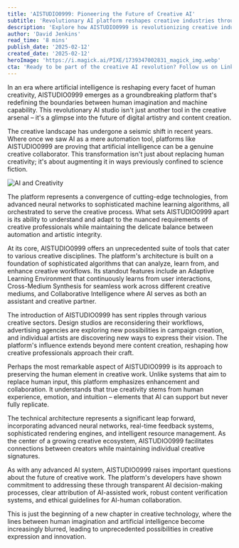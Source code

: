 ```yaml
---
title: 'AISTUDIO0999: Pioneering the Future of Creative AI'
subtitle: 'Revolutionary AI platform reshapes creative industries through advanced collaboration'
description: 'Explore how AISTUDIO0999 is revolutionizing creative industries by combining advanced AI capabilities with human creativity. This groundbreaking platform offers adaptive learning, cross-medium synthesis, and collaborative intelligence, setting new standards for AI-assisted creativity while preserving the essential human element in artistic expression.'
author: 'David Jenkins'
read_time: '8 mins'
publish_date: '2025-02-12'
created_date: '2025-02-12'
heroImage: 'https://i.magick.ai/PIXE/1739347002831_magick_img.webp'
cta: 'Ready to be part of the creative AI revolution? Follow us on LinkedIn @MagickAI for exclusive insights into the future of AI-powered creativity and innovation.'
---
```


In an era where artificial intelligence is reshaping every facet of human creativity, AISTUDIO0999 emerges as a groundbreaking platform that's redefining the boundaries between human imagination and machine capability. This revolutionary AI studio isn't just another tool in the creative arsenal – it's a glimpse into the future of digital artistry and content creation.

The creative landscape has undergone a seismic shift in recent years. Where once we saw AI as a mere automation tool, platforms like AISTUDIO0999 are proving that artificial intelligence can be a genuine creative collaborator. This transformation isn't just about replacing human creativity; it's about augmenting it in ways previously confined to science fiction.

![AI and Creativity](https://i.magick.ai/PIXE/1739347002835_magick_img.webp)

The platform represents a convergence of cutting-edge technologies, from advanced neural networks to sophisticated machine learning algorithms, all orchestrated to serve the creative process. What sets AISTUDIO0999 apart is its ability to understand and adapt to the nuanced requirements of creative professionals while maintaining the delicate balance between automation and artistic integrity.

At its core, AISTUDIO0999 offers an unprecedented suite of tools that cater to various creative disciplines. The platform's architecture is built on a foundation of sophisticated algorithms that can analyze, learn from, and enhance creative workflows. Its standout features include an Adaptive Learning Environment that continuously learns from user interactions, Cross-Medium Synthesis for seamless work across different creative mediums, and Collaborative Intelligence where AI serves as both an assistant and creative partner.

The introduction of AISTUDIO0999 has sent ripples through various creative sectors. Design studios are reconsidering their workflows, advertising agencies are exploring new possibilities in campaign creation, and individual artists are discovering new ways to express their vision. The platform's influence extends beyond mere content creation, reshaping how creative professionals approach their craft.

Perhaps the most remarkable aspect of AISTUDIO0999 is its approach to preserving the human element in creative work. Unlike systems that aim to replace human input, this platform emphasizes enhancement and collaboration. It understands that true creativity stems from human experience, emotion, and intuition – elements that AI can support but never fully replicate.

The technical architecture represents a significant leap forward, incorporating advanced neural networks, real-time feedback systems, sophisticated rendering engines, and intelligent resource management. As the center of a growing creative ecosystem, AISTUDIO0999 facilitates connections between creators while maintaining individual creative signatures.

As with any advanced AI system, AISTUDIO0999 raises important questions about the future of creative work. The platform's developers have shown commitment to addressing these through transparent AI decision-making processes, clear attribution of AI-assisted work, robust content verification systems, and ethical guidelines for AI-human collaboration.

This is just the beginning of a new chapter in creative technology, where the lines between human imagination and artificial intelligence become increasingly blurred, leading to unprecedented possibilities in creative expression and innovation.